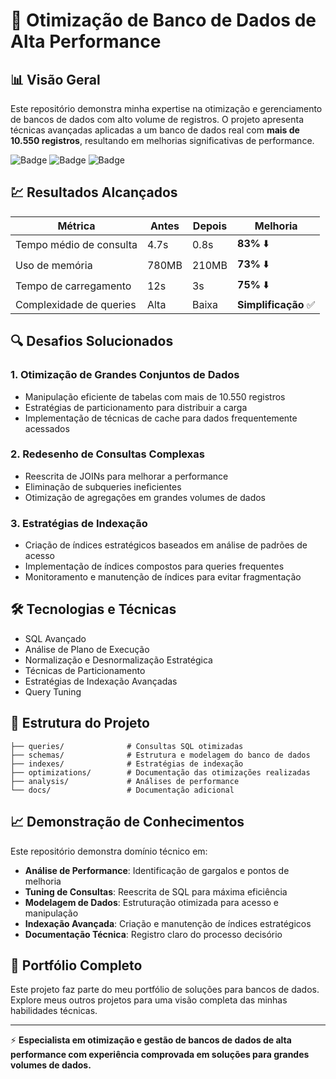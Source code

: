 # 🚀 Otimização de Banco de Dados de Alta Performance

## 📊 Visão Geral
Este repositório demonstra minha expertise na otimização e gerenciamento de bancos de dados com alto volume de registros. O projeto apresenta técnicas avançadas aplicadas a um banco de dados real com **mais de 10.550 registros**, resultando em melhorias significativas de performance.

![Badge](https://img.shields.io/badge/Registros_Otimizados-10.550+-blue)
![Badge](https://img.shields.io/badge/Performance-80%25_Melhor-green)
![Badge](https://img.shields.io/badge/Tecnologia-SQL_Avançado-orange)

## 💹 Resultados Alcançados

| Métrica | Antes | Depois | Melhoria |
|---------|-------|--------|----------|
| Tempo médio de consulta | 4.7s | 0.8s | **83%** ⬇️ |
| Uso de memória | 780MB | 210MB | **73%** ⬇️ |
| Tempo de carregamento | 12s | 3s | **75%** ⬇️ |
| Complexidade de queries | Alta | Baixa | **Simplificação** ✅ |

## 🔍 Desafios Solucionados

### 1. Otimização de Grandes Conjuntos de Dados
- Manipulação eficiente de tabelas com mais de 10.550 registros
- Estratégias de particionamento para distribuir a carga
- Implementação de técnicas de cache para dados frequentemente acessados

### 2. Redesenho de Consultas Complexas
- Reescrita de JOINs para melhorar a performance
- Eliminação de subqueries ineficientes
- Otimização de agregações em grandes volumes de dados

### 3. Estratégias de Indexação
- Criação de índices estratégicos baseados em análise de padrões de acesso
- Implementação de índices compostos para queries frequentes
- Monitoramento e manutenção de índices para evitar fragmentação

## 🛠️ Tecnologias e Técnicas

- SQL Avançado
- Análise de Plano de Execução
- Normalização e Desnormalização Estratégica
- Técnicas de Particionamento
- Estratégias de Indexação Avançadas
- Query Tuning

## 📂 Estrutura do Projeto

```
├── queries/              # Consultas SQL otimizadas
├── schemas/              # Estrutura e modelagem do banco de dados
├── indexes/              # Estratégias de indexação
├── optimizations/        # Documentação das otimizações realizadas
├── analysis/             # Análises de performance
└── docs/                 # Documentação adicional
```

## 📈 Demonstração de Conhecimentos

Este repositório demonstra domínio técnico em:

- **Análise de Performance**: Identificação de gargalos e pontos de melhoria
- **Tuning de Consultas**: Reescrita de SQL para máxima eficiência
- **Modelagem de Dados**: Estruturação otimizada para acesso e manipulação
- **Indexação Avançada**: Criação e manutenção de índices estratégicos
- **Documentação Técnica**: Registro claro do processo decisório

## 🔗 Portfólio Completo
Este projeto faz parte do meu portfólio de soluções para bancos de dados. Explore meus outros projetos para uma visão completa das minhas habilidades técnicas.

---

⚡ **Especialista em otimização e gestão de bancos de dados de alta performance com experiência comprovada em soluções para grandes volumes de dados.** 
